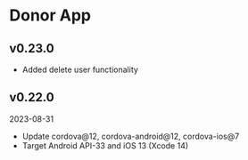 # Donor App

## v0.23.0

- Added delete user functionality

## v0.22.0

2023-08-31

- Update cordova@12, cordova-android@12, cordova-ios@7
- Target Android API-33 and iOS 13 (Xcode 14)
